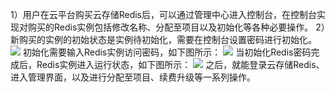 1）用户在云平台购买云存储Redis后，可以通过管理中心进入控制台，在控制台实现对购买的Redis实例包括修改名称、分配至项目以及初始化等各种必要操作。
2）新购买的实例的初始状态是实例待初始化，需要在控制台设置密码进行初始化。
 ![](http://imgcache.tce.fsphere.cn/image/mccdn.qcloud.com/static/img/d051ab94b01ed09f68c1cf5f8632dfa2/6.png)
初始化需要输入Redis实例访问密码，如下图所示：
 ![](http://imgcache.tce.fsphere.cn/image/mccdn.qcloud.com/static/img/dda28a7c556edc59c2b6a2448622b32b/7.png)
当初始化Redis密码完成后，Redis实例进入运行状态，如下图所示：
 ![](http://imgcache.tce.fsphere.cn/image/mccdn.qcloud.com/static/img/b242ffab1d5fe01754460cc3f955f6d6/8.png)
之后，就能登录云存储Redis、进入管理界面，以及进行分配至项目、续费升级等一系列操作。
